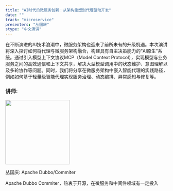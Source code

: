 ```yaml
---
title: "AI时代的微服务创新：从架构重塑到代理驱动开发"
date: ""
track: "microservice"
presenters: "丛国庆"
stype: "中文演讲"
---
```


在不断演进的AI技术浪潮中，微服务架构也迎来了前所未有的升级机遇。本次演讲将深入探讨如何将代理与微服务架构融合，构建具有自主决策能力的“AI原生”系统。通过引入模型上下文协议MCP（Model Context Protocol），实现模型与业务服务之间的高效通信和上下文共享，解决大型模型调用中的状态维护、意图理解以及多轮协作等问题。同时，我们将分享在微服务架构中嵌入智能代理的实践路径，例如如何基于轻量级智能代理实现服务治理、动态编排、异常感知与修复等。

### 讲师:

<img src="https://sessionize.com/image/3aa9-400o400o1-RgrYnToTdtH4CBGkoGkrBt.jpg" width="200" /><br/>

丛国庆: Apache Dubbo/Commiter

Apache Dubbo Commiter，热衷于开源，在微服务和中间件领域有一定投入